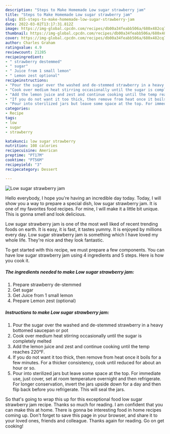 ```yaml
---
description: "Steps to Make Homemade Low sugar strawberry jam"
title: "Steps to Make Homemade Low sugar strawberry jam"
slug: 855-steps-to-make-homemade-low-sugar-strawberry-jam
date: 2022-03-02T13:17:31.812Z
image: https://img-global.cpcdn.com/recipes/db00a34feabb506a/680x482cq70/low-sugar-strawberry-jam-recipe-main-photo.jpg
thumbnail: https://img-global.cpcdn.com/recipes/db00a34feabb506a/680x482cq70/low-sugar-strawberry-jam-recipe-main-photo.jpg
cover: https://img-global.cpcdn.com/recipes/db00a34feabb506a/680x482cq70/low-sugar-strawberry-jam-recipe-main-photo.jpg
author: Charles Graham
ratingvalue: 4.9
reviewcount: 21285
recipeingredient:
- " strawberry destemmed"
- " sugar"
- " Juice from 1 small lemon"
- " Lemon zest optional"
recipeinstructions:
- "Pour the sugar over the washed and de-stemmed strawberry in a heavy bottomed saucepan or pot"
- "Cook over medium heat stirring occasionally until the sugar is completely melted"
- "Add the lemon juice and zest and continue cooking until the temp reaches 220°F."
- "If you do not want it too thick, then remove from heat once it boils for a few minutes. For a thicker consistency, cook until reduced for about an hour or so."
- "Pour into sterilized jars but leave some space at the top. For immediate use, just cover, set at room temperature overnight and then refrigerate. For longer conservation, invert the jars upside down for a day and then flip back before you refrigerate. This will seal the jars."
categories:
- Recipe
tags:
- low
- sugar
- strawberry

katakunci: low sugar strawberry 
nutrition: 108 calories
recipecuisine: American
preptime: "PT17M"
cooktime: "PT56M"
recipeyield: "3"
recipecategory: Dessert

---
```



![Low sugar strawberry jam](https://img-global.cpcdn.com/recipes/db00a34feabb506a/680x482cq70/low-sugar-strawberry-jam-recipe-main-photo.jpg)

Hello everybody, I hope you're having an incredible day today. Today, I will show you a way to prepare a special dish, low sugar strawberry jam. It is one of my favorites food recipes. For mine, I will make it a little bit unique. This is gonna smell and look delicious.

Low sugar strawberry jam is one of the most well liked of recent trending foods on earth. It is easy, it is fast, it tastes yummy. It is enjoyed by millions every day. Low sugar strawberry jam is something which I have loved my whole life. They're nice and they look fantastic.




To get started with this recipe, we must prepare a few components. You can have low sugar strawberry jam using 4 ingredients and 5 steps. Here is how you cook it.

<!--inarticleads1-->

##### The ingredients needed to make Low sugar strawberry jam:

1. Prepare  strawberry de-stemmed
1. Get  sugar
1. Get  Juice from 1 small lemon
1. Prepare  Lemon zest (optional)




<!--inarticleads2-->

##### Instructions to make Low sugar strawberry jam:

1. Pour the sugar over the washed and de-stemmed strawberry in a heavy bottomed saucepan or pot
1. Cook over medium heat stirring occasionally until the sugar is completely melted
1. Add the lemon juice and zest and continue cooking until the temp reaches 220°F.
1. If you do not want it too thick, then remove from heat once it boils for a few minutes. For a thicker consistency, cook until reduced for about an hour or so.
1. Pour into sterilized jars but leave some space at the top. For immediate use, just cover, set at room temperature overnight and then refrigerate. For longer conservation, invert the jars upside down for a day and then flip back before you refrigerate. This will seal the jars.




So that's going to wrap this up for this exceptional food low sugar strawberry jam recipe. Thanks so much for reading. I am confident that you can make this at home. There is gonna be interesting food in home recipes coming up. Don't forget to save this page in your browser, and share it to your loved ones, friends and colleague. Thanks again for reading. Go on get cooking!
